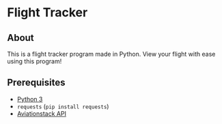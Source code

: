 # Flight Tracker

## About

This is a flight tracker program made in Python. View your flight with ease using this program!

## Prerequisites

- [Python 3](https://www.python.org/downloads/)
- `requests` (`pip install requests`)
- [Aviationstack API](https://aviationstack.com/dashboard)
